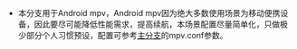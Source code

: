 * 本分支用于Android mpv，Android mpv因为绝大多数使用场景为移动便携设备，因此要尽可能降低性能需求，提高续航，本场景配置尽量简单化，只做极少部分个人习惯预设，配置可参考[主分支](https://github.com/redomCL/mpv_fruit/tree/main)的mpv.conf参数。


